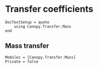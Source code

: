 # Transfer coefficients

```@meta
DocTestSetup = quote
    using Canopy.Transfer.Mass
end
```

## Mass transfer

```@autodocs
Modules = [Canopy.Transfer.Mass]
Private = false
```
